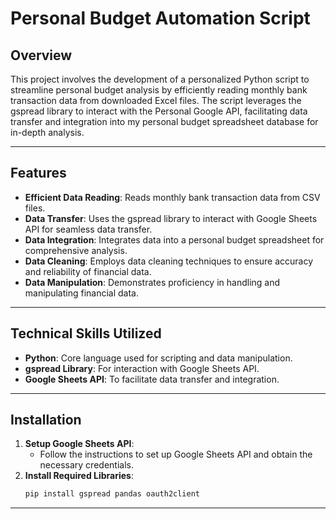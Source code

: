 # Personal Budget Automation Script

## Overview

This project involves the development of a personalized Python script to streamline personal budget analysis by efficiently reading monthly bank transaction data from downloaded Excel files. 
The script leverages the gspread library to interact with the Personal Google API, facilitating data transfer and integration into my personal budget spreadsheet database for in-depth analysis. 

---

## Features

- **Efficient Data Reading**: Reads monthly bank transaction data from CSV files.
- **Data Transfer**: Uses the gspread library to interact with Google Sheets API for seamless data transfer.
- **Data Integration**: Integrates data into a personal budget spreadsheet for comprehensive analysis.
- **Data Cleaning**: Employs data cleaning techniques to ensure accuracy and reliability of financial data.
- **Data Manipulation**: Demonstrates proficiency in handling and manipulating financial data.

---

## Technical Skills Utilized

- **Python**: Core language used for scripting and data manipulation.
- **gspread Library**: For interaction with Google Sheets API.
- **Google Sheets API**: To facilitate data transfer and integration.

---

## Installation

1. **Setup Google Sheets API**:
    - Follow the instructions to set up Google Sheets API and obtain the necessary credentials.
2. **Install Required Libraries**:
    ```sh
    pip install gspread pandas oauth2client
    ```

---
